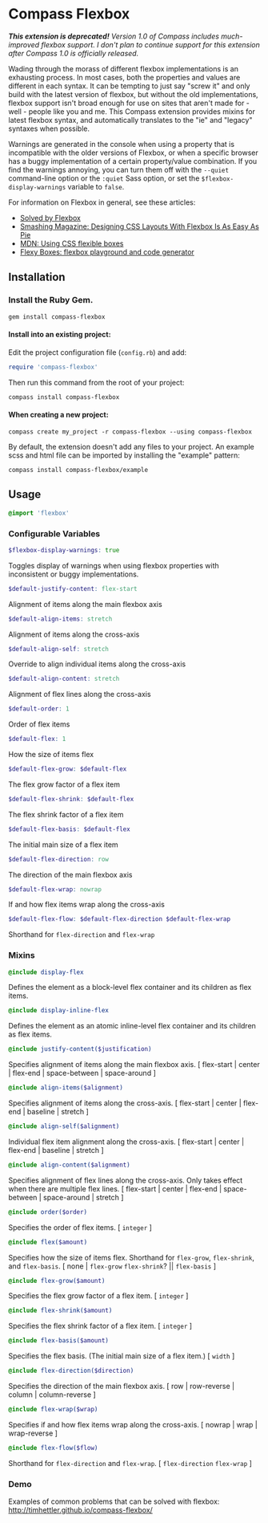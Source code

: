 # Compass Flexbox

_**This extension is deprecated!** Version 1.0 of Compass includes much-improved flexbox support. I don't plan to continue support for this extension after Compass 1.0 is officially released._

Wading through the morass of different flexbox implementations is an exhausting process. In most cases, both the properties and values are different in each syntax. It can be tempting to just say "screw it" and only build with the latest version of flexbox, but without the old implementations, flexbox support isn't broad enough for use on sites that aren't made for - well - people like you and me. This Compass extension provides mixins for latest flexbox syntax, and automatically translates to the "ie" and "legacy" syntaxes when possible.

Warnings are generated in the console when using a property that is incompatible with the older versions of Flexbox, or when a specific browser has a buggy implementation of a certain property/value combination. If you find the warnings annoying, you can turn them off with the `--quiet` command-line option or the `:quiet` Sass option, or set the `$flexbox-display-warnings` variable to `false`.

For information on Flexbox in general, see these articles:

* [Solved by Flexbox](http://philipwalton.github.io/solved-by-flexbox/)
* [Smashing Magazine: Designing CSS Layouts With Flexbox Is As Easy As Pie](http://coding.smashingmagazine.com/2013/05/22/centering-elements-with-flexbox/)
* [MDN: Using CSS flexible boxes](https://developer.mozilla.org/en-US/docs/Web/Guide/CSS/Flexible_boxes)
* [Flexy Boxes: flexbox playground and code generator](http://the-echoplex.net/flexyboxes/)

## Installation

### Install the Ruby Gem.

  ```
  gem install compass-flexbox
  ```

#### Install into an existing project:

Edit the project configuration file (`config.rb`) and add:

  ```ruby
  require 'compass-flexbox'
  ```

Then run this command from the root of your project:

  ```
  compass install compass-flexbox
  ```

#### When creating a new project:

  ```
  compass create my_project -r compass-flexbox --using compass-flexbox
  ```

By default, the extension doesn't add any files to your project. An example scss and html file can be imported by installing the "example" pattern:

  ```
  compass install compass-flexbox/example
  ```

## Usage

  ```scss
  @import 'flexbox'
  ```
### Configurable Variables

  ```scss
  $flexbox-display-warnings: true
  ```

Toggles display of warnings when using flexbox properties with inconsistent or buggy implementations.

  ```scss
  $default-justify-content: flex-start
  ```

Alignment of items along the main flexbox axis

  ```scss
  $default-align-items: stretch
  ```

Alignment of items along the cross-axis

  ```scss
  $default-align-self: stretch
  ```

Override to align individual items along the cross-axis

  ```scss
  $default-align-content: stretch
  ```

Alignment of flex lines along the cross-axis

  ```scss
  $default-order: 1
  ```

Order of flex items

  ```scss
  $default-flex: 1
  ```

How the size of items flex

  ```scss
  $default-flex-grow: $default-flex
  ```

The flex grow factor of a flex item

  ```scss
  $default-flex-shrink: $default-flex
  ```

The flex shrink factor of a flex item

  ```scss
  $default-flex-basis: $default-flex
  ```

The initial main size of a flex item

  ```scss
  $default-flex-direction: row
  ```

The direction of the main flexbox axis

  ```scss
  $default-flex-wrap: nowrap
  ```

If and how flex items wrap along the cross-axis

  ```scss
  $default-flex-flow: $default-flex-direction $default-flex-wrap
  ```

Shorthand for `flex-direction` and `flex-wrap`

### Mixins

  ```scss
  @include display-flex
  ```

Defines the element as a block-level flex container and its children as flex items.

  ```scss
  @include display-inline-flex
  ```

Defines the element as an atomic inline-level flex container and its children as flex items.

  ```scss
  @include justify-content($justification)
  ```

Specifies alignment of items along the main flexbox axis. [ flex-start | center | flex-end | space-between | space-around ]

  ```scss
  @include align-items($alignment)
  ```

Specifies alignment of items along the cross-axis. [ flex-start | center | flex-end | baseline | stretch ]

  ```scss
  @include align-self($alignment)
  ```

Individual flex item alignment along the cross-axis. [ flex-start | center | flex-end | baseline | stretch ]

  ```scss
  @include align-content($alignment)
  ```

Specifies alignment of flex lines along the cross-axis. Only takes effect when there are multiple flex lines. [ flex-start | center | flex-end | space-between | space-around | stretch ]

  ```scss
  @include order($order)
  ```

Specifies the order of flex items. [ `integer` ]

  ```scss
  @include flex($amount)
  ```

Specifies how the size of items flex. Shorthand for `flex-grow`, `flex-shrink`, and `flex-basis`. [ none | `flex-grow` `flex-shrink`? || `flex-basis` ]

  ```scss
  @include flex-grow($amount)
  ```
Specifies the flex grow factor of a flex item. [ `integer` ]

  ```scss
  @include flex-shrink($amount)
  ```

Specifies the flex shrink factor of a flex item. [ `integer` ]

  ```scss
  @include flex-basis($amount)
  ```

Specifies the flex basis. (The initial main size of a flex item.) [ `width` ]

  ```scss
  @include flex-direction($direction)
  ```

Specifies the direction of the main flexbox axis. [ row | row-reverse | column | column-reverse ]

  ```scss
  @include flex-wrap($wrap)
  ```

Specifies if and how flex items wrap along the cross-axis. [ nowrap | wrap | wrap-reverse ]

  ```scss
  @include flex-flow($flow)
  ```

Shorthand for `flex-direction` and `flex-wrap`. [ `flex-direction` `flex-wrap` ]

### Demo

Examples of common problems that can be solved with flexbox: http://timhettler.github.io/compass-flexbox/
